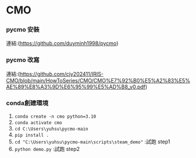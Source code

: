 # CMO

### pycmo 安裝
連結:(https://github.com/duyminh1998/pycmo)

### pycmo 改寫
連結:(https://github.com/cjy202411/IRIS-CMO/blob/main/HowToSeries/CMO/CMO%E7%92%B0%E5%A2%83%E5%AE%89%E8%A3%9D%E6%95%99%E5%AD%B8_v0.pdf)

### conda創建環境
1. `conda create -n cmo python=3.10`
2. `conda activate cmo`
3. `cd C:\Users\yuhsu\pycmo-main`
4. `pip install .`
5. `cd "C:\Users\yuhsu\pycmo-main\scripts\steam_demo"` :試跑 step1
6. `python demo.py` :試跑 step2
